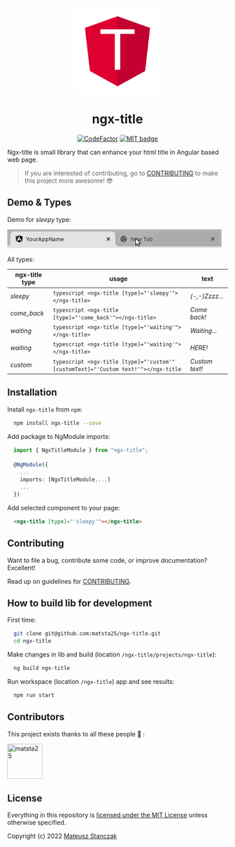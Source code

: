 <a href="https://github.com/matsta25/ngx-title">
<div align="center">
<img class="mx-auto center-block d-block" src="https://raw.githubusercontent.com/matsta25/ngx-title/main/ngx-title.png?sanitize=true" alt="ngx-title" width="200" height="200">
</div>
</a>

<h1 align="center">ngx-title</h1>

<p align="center">
  <a href="https://www.codefactor.io/repository/github/matsta25/ngx-title"><img src="https://www.codefactor.io/repository/github/matsta25/ngx-title/badge" alt="CodeFactor" /></a>    
  <a href="https://opensource.org/licenses/MIT"><img src="http://img.shields.io/badge/license-MIT-brightgreen.svg" alt="MIT badge"/></a>
</p>

Ngx-title is small library that can enhance your html title in Angular based web page.

> If you are interested of contributing, go to [CONTRIBUTING](https://github.com/matsta25/ngx-title/blob/main/CONTRIBUTING.md) to make this project more awesome! :sunglasses:

## Demo & Types

Demo for _sleepy_ type:

 <img src="https://raw.githubusercontent.com/matsta25/ngx-title/main/demo/sleepy.gif" width="490" height="43"  alt="demo"/> 

All types:

| ngx-title type   | usage                                                                                   | text                |
| ---------------- |-----------------------------------------------------------------------------------------| ------------------- |
| _sleepy_       | ```typescript <ngx-title [type]="'sleepy'"></ngx-title>```                              | _(-,-)Zzzz..._    |
| _come_back_    | ```typescript <ngx-title [type]="'come_back'"></ngx-title>```                           | _Come back!_      |
| _waiting_      | ```typescript <ngx-title [type]="'waiting'"></ngx-title>```                             | _Waiting..._      |
| _waiting_      | ```typescript <ngx-title [type]="'waiting'"></ngx-title>```                             | _HERE!_           |
| _custom_       | ```typescript <ngx-title [type]="'custom'" [customText]="'Custom text!'"></ngx-title``` | _Custom text!_    |

## Installation

Install `ngx-title` from `npm`:

```bash
  npm install ngx-title --save
```

Add package to NgModule imports:
```typescript
  import { NgxTitleModule } from "ngx-title";
  
  @NgModule({
    ...
    imports: [NgxTitleModule,...]
    ...
  })
```

Add selected component to your page:
```html
  <ngx-title [type]="'sleepy'"></ngx-title>
```

## Contributing

Want to file a bug, contribute some code, or improve documentation? Excellent!

Read up on guidelines for [CONTRIBUTING](https://github.com/matsta25/ngx-title/blob/main/CONTRIBUTING.md).

## How to build lib for development

First time:

```bash
  git clone git@github.com:matsta25/ngx-title.git
  cd ngx-title
```

Make changes in lib and build (location `/ngx-title/projects/ngx-title`):

```bash
  ng build ngx-title
```

Run workspace (location `/ngx-title`) app and see results:

```bash
  npm run start
```

## Contributors

This project exists thanks to all these people :muscle: :

[//]: contributor-faces

<a href="https://github.com/matsta25"><img src="https://avatars2.githubusercontent.com/u/32844571?v=4" title="matsta25" width="80" height="80"></a>

## License

Everything in this repository is [licensed under the MIT License][license] unless otherwise specified.

Copyright (c) 2022 [Mateusz Stanczak]

[license]: https://github.com/matsta25/ngx-title/blob/main/LICENSE
[Mateusz Stanczak]: https://github.com/matsta25

<!---
BUILD lib
  in ngx-title-workspace/projects/ngx-title run ng build ngx-title
Publish lib
  in ngx-title-workspace/dist/ngx-title run npm publis

TODO:
docs like - https://www.npmjs.com/package/ngx-bootstrap
version 1.0.0 and post on reddit
change worksprace to ngx-title
-->
